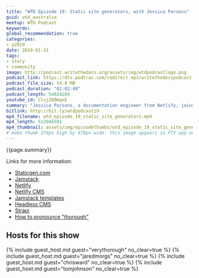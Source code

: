 ```yaml
---
title: "WTD Episode 19: Static site generators, with Jessica Parsons"
guid: wtd_australia
meetup: WTD Podcast
keywords:
global_recommendation: true
categories:
- y2019
date: 2019-01-31
tags:
- story
- community
image: http://podcast.writethedocs.org/assets/img/wtdpodcastlogo.png
podcast_link: https://dts.podtrac.com/redirect.mp3/writethedocspodcast.org/wtd_episode_19_static_site_generators.mp3
podcast_file_size: 54.8 MB
podcast_duration: "01:02:40"
podcast_length: 54824269
youtube_id: ClujZ80mqxE
summary: "Jessica Parsons, a documentation engineer from Netlify, joins us for Episode 19 of the WTD Podcast. Jess recently conducted a Static Site Generator workshop at the Australian Write the Docs conference at Melbourne. It was really excellent, and we've been meaning to get Jess on the show for a while to talk shop. In this episode, Jess illuminates the world of static site generators, comparing and contrasting Hugo, Jekyll, Sphinx, Gatsby, and others. Discussions focus on considerations for choosing a static site generator, and how to manage the content they consume, from APIs to Git-tracked markdown files. Headless CMS options like API-driven Strapi and Git-wrapper Netlify CMS make an appearance."
bitlink: http://bit.ly/wtdpodcast19
mp4_filename: wtd_episode_19_static_site_generators.mp4
mp4_length: 513946591
mp4_thumbnail: assets/img/episodethumbs/wtd_episode_19_static_site_generators.png
# make thumb 378px high by 478px wide. this image appears in FTV app only
---
```


{{page.summary}}

Links for more information:

* [Staticgen.com](https://www.staticgen.com/)
* [Jamstack](https://jamstack.org/)
* [Netlify](https://www.netlify.com/)
* [Netlify CMS](https://www.netlifycms.org/)
* [Jamstack templates](https://templates.netlify.com/)
* [Headless CMS](https://headlesscms.org/)
* [Strapi](https://strapi.io/)
* [How to pronounce "thorough"](https://dictionary.cambridge.org/us/pronunciation/english/thorough)

## Hosts for this show

{% include guest_host.md guest="verythorough" no_clear=true %}
{% include guest_host.md guest="jaredmorgs" no_clear=true %}
{% include guest_host.md guest="chrisward" no_clear=true %}
{% include guest_host.md guest="tomjohnson" no_clear=true %}
<div style="clear:both"></div>
